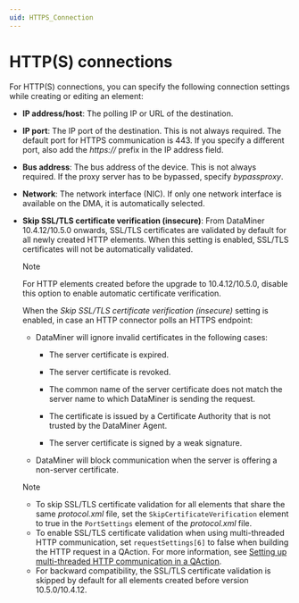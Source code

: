 ```yaml
---
uid: HTTPS_Connection
---
```


# HTTP(S) connections

For HTTP(S) connections, you can specify the following connection settings while creating or editing an element:

- **IP address/host**: The polling IP or URL of the destination.

- **IP port**: The IP port of the destination. This is not always required. The default port for HTTPS communication is 443. If you specify a different port, also add the *https://* prefix in the IP address field.

- **Bus address**: The bus address of the device. This is not always required. If the proxy server has to be bypassed, specify *bypassproxy*.

- **Network**: The network interface (NIC). If only one network interface is available on the DMA, it is automatically selected.

- **Skip SSL/TLS certificate verification (insecure)**: From DataMiner 10.4.12/10.5.0 onwards<!--RN 40877 + 41285-->, SSL/TLS certificates are validated by default for all newly created HTTP elements. When this setting is enabled, SSL/TLS certificates will not be automatically validated.

  > [!NOTE]
  > For HTTP elements created before the upgrade to 10.4.12/10.5.0, disable this option to enable automatic certificate verification.

  When the *Skip SSL/TLS certificate verification (insecure)* setting is enabled, in case an HTTP connector polls an HTTPS endpoint:

  - DataMiner will ignore invalid certificates in the following cases:

    - The server certificate is expired.

    - The server certificate is revoked.

    - The common name of the server certificate does not match the server name to which DataMiner is sending the request.

    - The certificate is issued by a Certificate Authority that is not trusted by the DataMiner Agent.

    - The server certificate is signed by a weak signature.

  - DataMiner will block communication when the server is offering a non-server certificate.

  > [!NOTE]
  >
  > - To skip SSL/TLS certificate validation for all elements that share the same *protocol.xml* file, set the `SkipCertificateVerification` element to true in the `PortSettings` element of the *protocol.xml* file.
  > - To enable SSL/TLS certificate validation when using multi-threaded HTTP communication, set `requestSettings[6]` to false when building the HTTP request in a QAction. For more information, see [Setting up multi-threaded HTTP communication in a QAction](xref:AdvancedMultiThreadedTimersHttp).
  > - For backward compatibility, the SSL/TLS certificate validation is skipped by default for all elements created before version 10.5.0/10.4.12.
